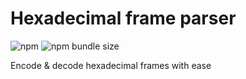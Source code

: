 # Hexadecimal frame parser

![npm](https://img.shields.io/npm/v/hex-frame-parser.svg)
![npm bundle size](https://img.shields.io/bundlephobia/min/hex-frame-parser.svg)

Encode &amp; decode hexadecimal frames with ease
